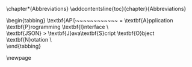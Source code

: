 \chapter*{Abbreviations}
\addcontentsline{toc}{chapter}{Abbreviations}

\begin{tabbing}
\textbf{API}~~~~~~~~~~~~ \= \textbf{A}pplication \textbf{P}rogramming \textbf{I}nterface \\  
\textbf{JSON} \> \textbf{J}ava\textbf{S}cript \textbf{O}bject \textbf{N}otation \\  
\end{tabbing}

<!--
You can add commands here to generate any other material that belongs
in the head matter (for example, List of Plates, Index of Symbols, or
List of Appendices). You can add those in a new .md file numbered 
appropriately such that it is added in the correct order in the
final pdf.

-->

\newpage



